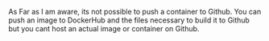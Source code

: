 As Far as I am aware, its not possible to push a container to Github.
You can push an image to DockerHub and the files necessary to build it to Github
but you cant host an actual image or container on Github.